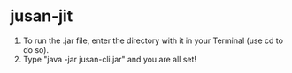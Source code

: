 # jusan-jit

1) To run the .jar file, enter the directory with it in your Terminal (use cd to do so).
2) Type "java -jar jusan-cli.jar" and you are all set!
